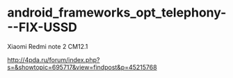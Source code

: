 # android_frameworks_opt_telephony---FIX-USSD 
Xiaomi Redmi note 2 CM12.1


http://4pda.ru/forum/index.php?s=&showtopic=695717&view=findpost&p=45215768
